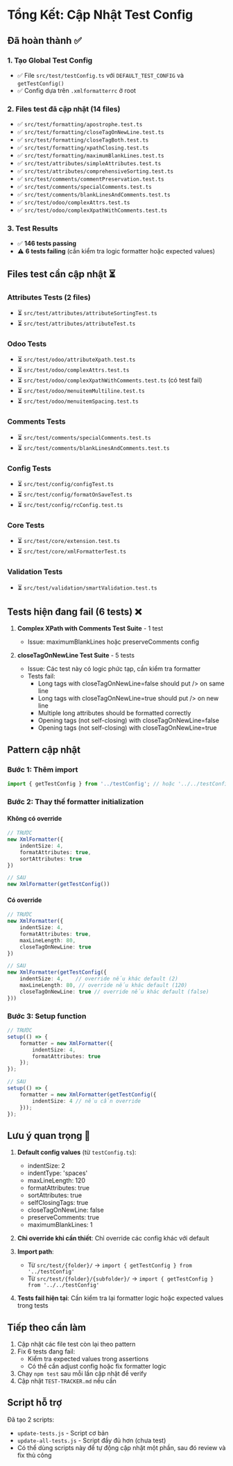 # Tổng Kết: Cập Nhật Test Config

## Đã hoàn thành ✅

### 1. Tạo Global Test Config
- ✅ File `src/test/testConfig.ts` với `DEFAULT_TEST_CONFIG` và `getTestConfig()`
- ✅ Config dựa trên `.xmlformatterrc` ở root

### 2. Files test đã cập nhật (14 files)
- ✅ `src/test/formatting/apostrophe.test.ts`
- ✅ `src/test/formatting/closeTagOnNewLine.test.ts`
- ✅ `src/test/formatting/closeTagBoth.test.ts`
- ✅ `src/test/formatting/xpathClosing.test.ts`
- ✅ `src/test/formatting/maximumBlankLines.test.ts`
- ✅ `src/test/attributes/simpleAttributes.test.ts`
- ✅ `src/test/attributes/comprehensiveSorting.test.ts`
- ✅ `src/test/comments/commentPreservation.test.ts`
- ✅ `src/test/comments/specialComments.test.ts`
- ✅ `src/test/comments/blankLinesAndComments.test.ts`
- ✅ `src/test/odoo/complexAttrs.test.ts`
- ✅ `src/test/odoo/complexXpathWithComments.test.ts`

### 3. Test Results
- ✅ **146 tests passing**
- ⚠️ **6 tests failing** (cần kiểm tra logic formatter hoặc expected values)

## Files test cần cập nhật ⏳

### Attributes Tests (2 files)
- ⏳ `src/test/attributes/attributeSortingTest.ts`
- ⏳ `src/test/attributes/attributeTest.ts`

### Odoo Tests
- ⏳ `src/test/odoo/attributeXpath.test.ts`
- ⏳ `src/test/odoo/complexAttrs.test.ts`
- ⏳ `src/test/odoo/complexXpathWithComments.test.ts` (có test fail)
- ⏳ `src/test/odoo/menuitemMultiline.test.ts`
- ⏳ `src/test/odoo/menuitemSpacing.test.ts`

### Comments Tests
- ⏳ `src/test/comments/specialComments.test.ts`
- ⏳ `src/test/comments/blankLinesAndComments.test.ts`

### Config Tests
- ⏳ `src/test/config/configTest.ts`
- ⏳ `src/test/config/formatOnSaveTest.ts`
- ⏳ `src/test/config/rcConfig.test.ts`

### Core Tests
- ⏳ `src/test/core/extension.test.ts`
- ⏳ `src/test/core/xmlFormatterTest.ts`

### Validation Tests
- ⏳ `src/test/validation/smartValidation.test.ts`

## Tests hiện đang fail (6 tests) ❌

1. **Complex XPath with Comments Test Suite** - 1 test
   - Issue: maximumBlankLines hoặc preserveComments config

2. **closeTagOnNewLine Test Suite** - 5 tests
   - Issue: Các test này có logic phức tạp, cần kiểm tra formatter
   - Tests fail:
     - Long tags with closeTagOnNewLine=false should put /> on same line
     - Long tags with closeTagOnNewLine=true should put /> on new line
     - Multiple long attributes should be formatted correctly
     - Opening tags (not self-closing) with closeTagOnNewLine=false
     - Opening tags (not self-closing) with closeTagOnNewLine=true

## Pattern cập nhật

### Bước 1: Thêm import
```typescript
import { getTestConfig } from '../testConfig'; // hoặc '../../testConfig'
```

### Bước 2: Thay thế formatter initialization

#### Không có override
```typescript
// TRƯỚC
new XmlFormatter({
    indentSize: 4,
    formatAttributes: true,
    sortAttributes: true
})

// SAU
new XmlFormatter(getTestConfig())
```

#### Có override
```typescript
// TRƯỚC
new XmlFormatter({
    indentSize: 4,
    formatAttributes: true,
    maxLineLength: 80,
    closeTagOnNewLine: true
})

// SAU
new XmlFormatter(getTestConfig({
    indentSize: 4,    // override nếu khác default (2)
    maxLineLength: 80, // override nếu khác default (120)
    closeTagOnNewLine: true // override nếu khác default (false)
}))
```

### Bước 3: Setup function
```typescript
// TRƯỚC
setup(() => {
    formatter = new XmlFormatter({
        indentSize: 4,
        formatAttributes: true
    });
});

// SAU
setup(() => {
    formatter = new XmlFormatter(getTestConfig({
        indentSize: 4 // nếu cần override
    }));
});
```

## Lưu ý quan trọng 📝

1. **Default config values** (từ `testConfig.ts`):
   - indentSize: 2
   - indentType: 'spaces'
   - maxLineLength: 120
   - formatAttributes: true
   - sortAttributes: true
   - selfClosingTags: true
   - closeTagOnNewLine: false
   - preserveComments: true
   - maximumBlankLines: 1

2. **Chỉ override khi cần thiết**: Chỉ override các config khác với default

3. **Import path**:
   - Từ `src/test/{folder}/` → `import { getTestConfig } from '../testConfig'`
   - Từ `src/test/{folder}/{subfolder}/` → `import { getTestConfig } from '../../testConfig'`

4. **Tests fail hiện tại**: Cần kiểm tra lại formatter logic hoặc expected values trong tests

## Tiếp theo cần làm

1. Cập nhật các file test còn lại theo pattern
2. Fix 6 tests đang fail:
   - Kiểm tra expected values trong assertions
   - Có thể cần adjust config hoặc fix formatter logic
3. Chạy `npm test` sau mỗi lần cập nhật để verify
4. Cập nhật `TEST-TRACKER.md` nếu cần

## Script hỗ trợ

Đã tạo 2 scripts:
- `update-tests.js` - Script cơ bản
- `update-all-tests.js` - Script đầy đủ hơn (chưa test)
- Có thể dùng scripts này để tự động cập nhật một phần, sau đó review và fix thủ công
